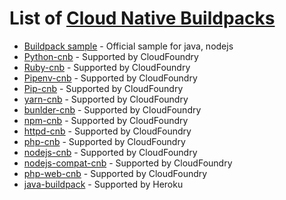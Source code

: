 # List of [Cloud Native Buildpacks](https://buildpacks.io/)


* [Buildpack sample](https://github.com/buildpack/samples) - Official sample for java, nodejs
* [Python-cnb](https://github.com/cloudfoundry/python-cnb) - Supported by CloudFoundry
* [Ruby-cnb](https://github.com/cloudfoundry/ruby-cnb) - Supported by CloudFoundry
* [Pipenv-cnb](https://github.com/cloudfoundry/pipenv-cnb) - Supported by CloudFoundry
* [Pip-cnb](https://github.com/cloudfoundry/pip-cnb) - Supported by CloudFoundry
* [yarn-cnb](https://github.com/cloudfoundry/yarn-cnb) - Supported by CloudFoundry
* [bunlder-cnb](https://github.com/cloudfoundry/bundler-cnb) - Supported by CloudFoundry
* [npm-cnb](https://github.com/cloudfoundry/npm-cnb) - Supported by CloudFoundry
* [httpd-cnb](https://github.com/cloudfoundry/httpd-cnb) - Supported by CloudFoundry
* [php-cnb](https://github.com/cloudfoundry/php-cnb) - Supported by CloudFoundry
* [nodejs-cnb](https://github.com/cloudfoundry/nodejs-cnb) - Supported by CloudFoundry
* [nodejs-compat-cnb](https://github.com/cloudfoundry/nodejs-compat-cnb) - Supported by CloudFoundry
* [php-web-cnb](https://github.com/cloudfoundry/php-web-cnb) - Supported by CloudFoundry
* [java-buildpack](https://github.com/heroku/java-buildpack) - Supported by Heroku
